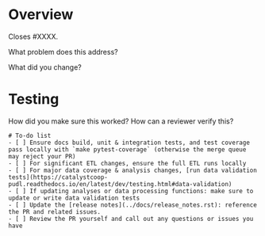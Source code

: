 <!--
Resources:
* contributing guidelines: https://catalystcoop-pudl.readthedocs.io/en/latest/CONTRIBUTING.html
* code of conduct: https://catalystcoop-pudl.readthedocs.io/en/latest/code_of_conduct.html
-->
# Overview

Closes #XXXX.

What problem does this address?

What did you change?

# Testing

How did you make sure this worked? How can a reviewer verify this?

```[tasklist]
# To-do list
- [ ] Ensure docs build, unit & integration tests, and test coverage pass locally with `make pytest-coverage` (otherwise the merge queue may reject your PR)
- [ ] For significant ETL changes, ensure the full ETL runs locally
- [ ] For major data coverage & analysis changes, [run data validation tests](https://catalystcoop-pudl.readthedocs.io/en/latest/dev/testing.html#data-validation)
- [ ] If updating analyses or data processing functions: make sure to update or write data validation tests
- [ ] Update the [release notes](../docs/release_notes.rst): reference the PR and related issues.
- [ ] Review the PR yourself and call out any questions or issues you have
```
